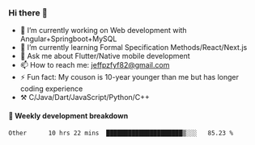 ### Hi there 👋

- 🔭 I’m currently working on Web development with Angular+Springboot+MySQL
- 🌱 I’m currently learning Formal Specification Methods/React/Next.js
- 💬 Ask me about Flutter/Native mobile development
- 📫 How to reach me: jeffpzfyf82@gmail.com
- ⚡ Fun fact: My couson is 10-year younger than me but has longer coding experience
- ⚒️ C/Java/Dart/JavaScript/Python/C++


#### 📝 Weekly development breakdown

<!--START_SECTION:waka-->

```text
Other      10 hrs 22 mins  █████████████████████▒░░░   85.23 %
```

<!--END_SECTION:waka-->
